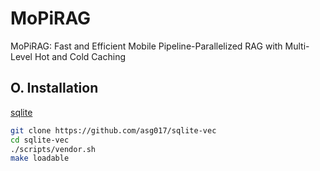 # MoPiRAG

MoPiRAG: Fast and Efficient Mobile Pipeline-Parallelized RAG with Multi-Level Hot and Cold Caching

## O. Installation

[sqlite](https://alexgarcia.xyz/sqlite-vec/compiling.html)
```bash
git clone https://github.com/asg017/sqlite-vec
cd sqlite-vec
./scripts/vendor.sh
make loadable
```